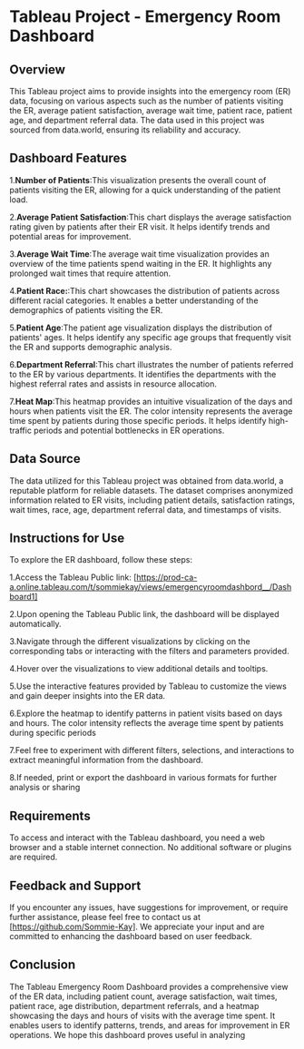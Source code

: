 # Tableau Project - Emergency Room Dashboard


## Overview
This Tableau project aims to provide insights into the emergency room (ER) data, focusing on various aspects such as the number of patients visiting the ER, average patient satisfaction, average wait time, patient race, patient age, and department referral data. The data used in this project was sourced from data.world, ensuring its reliability and accuracy.


## Dashboard Features
1.**Number of Patients**:This visualization presents the overall count of patients visiting the ER, allowing for a quick understanding of the patient load.

2.**Average Patient Satisfaction**:This chart displays the average satisfaction rating given by patients after their ER visit. It helps identify trends and potential areas for improvement.

3.**Average Wait Time**:The average wait time visualization provides an overview of the time patients spend waiting in the ER. It highlights any prolonged wait times that require attention.

4.**Patient Race:**:This chart showcases the distribution of patients across different racial categories. It enables a better understanding of the demographics of patients visiting the ER.

5.**Patient Age**:The patient age visualization displays the distribution of patients' ages. It helps identify any specific age groups that frequently visit the ER and supports demographic analysis.

6.**Department Referral**:This chart illustrates the number of patients referred to the ER by various departments. It identifies the departments with the highest referral rates and assists in resource allocation.

7.**Heat Map**:This heatmap provides an intuitive visualization of the days and hours when patients visit the ER. The color intensity represents the average time spent by patients during those specific periods. It helps identify high-traffic periods and potential bottlenecks in ER operations.


## Data Source
The data utilized for this Tableau project was obtained from data.world, a reputable platform for reliable datasets. The dataset comprises anonymized information related to ER visits, including patient details, satisfaction ratings, wait times, race, age, department referral data, and timestamps of visits.


## Instructions for Use

To explore the ER dashboard, follow these steps:


1.Access the Tableau Public link: [https://prod-ca-a.online.tableau.com/t/sommiekay/views/emergencyroomdashbord__/Dashboard1]

2.Upon opening the Tableau Public link, the dashboard will be displayed automatically.

3.Navigate through the different visualizations by clicking on the corresponding tabs or interacting with the filters and parameters provided.

4.Hover over the visualizations to view additional details and tooltips.

5.Use the interactive features provided by Tableau to customize the views and gain deeper insights into the ER data.

6.Explore the heatmap to identify patterns in patient visits based on days and hours. The color intensity reflects the average time spent by patients during specific periods

7.Feel free to experiment with different filters, selections, and interactions to extract meaningful information from the dashboard.

8.If needed, print or export the dashboard in various formats for further analysis or sharing



## Requirements

To access and interact with the Tableau dashboard, you need a web browser and a stable internet connection. No additional software or plugins are required.


## Feedback and Support

If you encounter any issues, have suggestions for improvement, or require further assistance, please feel free to contact us at [https://github.com/Sommie-Kay]. We appreciate your input and are committed to enhancing the dashboard based on user feedback.



## Conclusion

The Tableau Emergency Room Dashboard provides a comprehensive view of the ER data, including patient count, average satisfaction, wait times, patient race, age distribution, department referrals, and a heatmap showcasing the days and hours of visits with the average time spent. It enables users to identify patterns, trends, and areas for improvement in ER operations. We hope this dashboard proves useful in analyzing